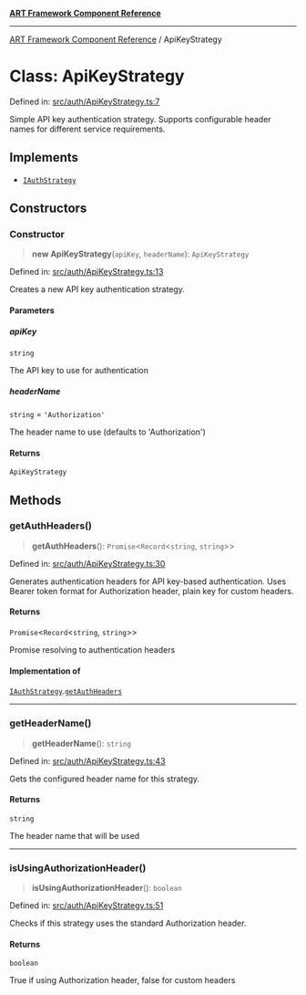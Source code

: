 [**ART Framework Component Reference**](../README.md)

***

[ART Framework Component Reference](../README.md) / ApiKeyStrategy

# Class: ApiKeyStrategy

Defined in: [src/auth/ApiKeyStrategy.ts:7](https://github.com/hashangit/ART/blob/389c66e54bc50d9dde33052d28a5a19571a13dbf/src/auth/ApiKeyStrategy.ts#L7)

Simple API key authentication strategy.
Supports configurable header names for different service requirements.

## Implements

- [`IAuthStrategy`](../interfaces/IAuthStrategy.md)

## Constructors

### Constructor

> **new ApiKeyStrategy**(`apiKey`, `headerName`): `ApiKeyStrategy`

Defined in: [src/auth/ApiKeyStrategy.ts:13](https://github.com/hashangit/ART/blob/389c66e54bc50d9dde33052d28a5a19571a13dbf/src/auth/ApiKeyStrategy.ts#L13)

Creates a new API key authentication strategy.

#### Parameters

##### apiKey

`string`

The API key to use for authentication

##### headerName

`string` = `'Authorization'`

The header name to use (defaults to 'Authorization')

#### Returns

`ApiKeyStrategy`

## Methods

### getAuthHeaders()

> **getAuthHeaders**(): `Promise`\<`Record`\<`string`, `string`\>\>

Defined in: [src/auth/ApiKeyStrategy.ts:30](https://github.com/hashangit/ART/blob/389c66e54bc50d9dde33052d28a5a19571a13dbf/src/auth/ApiKeyStrategy.ts#L30)

Generates authentication headers for API key-based authentication.
Uses Bearer token format for Authorization header, plain key for custom headers.

#### Returns

`Promise`\<`Record`\<`string`, `string`\>\>

Promise resolving to authentication headers

#### Implementation of

[`IAuthStrategy`](../interfaces/IAuthStrategy.md).[`getAuthHeaders`](../interfaces/IAuthStrategy.md#getauthheaders)

***

### getHeaderName()

> **getHeaderName**(): `string`

Defined in: [src/auth/ApiKeyStrategy.ts:43](https://github.com/hashangit/ART/blob/389c66e54bc50d9dde33052d28a5a19571a13dbf/src/auth/ApiKeyStrategy.ts#L43)

Gets the configured header name for this strategy.

#### Returns

`string`

The header name that will be used

***

### isUsingAuthorizationHeader()

> **isUsingAuthorizationHeader**(): `boolean`

Defined in: [src/auth/ApiKeyStrategy.ts:51](https://github.com/hashangit/ART/blob/389c66e54bc50d9dde33052d28a5a19571a13dbf/src/auth/ApiKeyStrategy.ts#L51)

Checks if this strategy uses the standard Authorization header.

#### Returns

`boolean`

True if using Authorization header, false for custom headers
